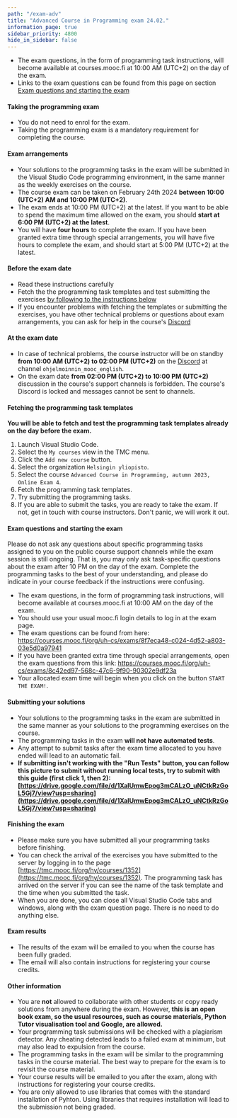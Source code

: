 ```yaml
---
path: "/exam-adv"
title: "Advanced Course in Programming exam 24.02."
information_page: true
sidebar_priority: 4800
hide_in_sidebar: false
---
```


<!--# Advanced Course in Programming-->

* The exam questions, in the form of programming task instructions, will become available at courses.mooc.fi at 10:00 AM (UTC+2) on the day of the exam.
* Links to the exam questions can be found from this page on section [Exam questions and starting the exam](#exam-questions-and-starting-the-exam)

#### Taking the programming exam

* You do not need to enrol for the exam.
* Taking the programming exam is a mandatory requirement for completing the course.

#### Exam arrangements

* Your solutions to the programming tasks in the exam will be submitted in the Visual Studio Code programming environment, in the same manner as the weekly exercises on the course.
* The course exam can be taken on February 24th 2024 **between 10:00 (UTC+2) AM and 10:00 PM (UTC+2)**.
* The exam ends at 10:00 PM (UTC+2) at the latest. If you want to be able to spend the maximum time allowed on the exam, you should **start at 6:00 PM (UTC+2) at the latest**.
* You will have **four hours** to complete the exam. If you have been granted extra time through special arrangements, you will have five hours to complete the exam, and should start at 5:00 PM (UTC+2) at the latest.


#### Before the exam date

* Read these instructions carefully
* Fetch the the programming task templates and test submitting the exercises [by following to the instructions below](#fetching-the-programming-task-templates)
* If you encounter problems with fetching the templates or submitting the exercises, you have other technical problems or questions about exam arrangements, you can ask for help in the course's [Discord](https://study.cs.helsinki.fi/discord/join/ohjelmoinnin_mooc)

#### At the exam date

* In case of technical problems, the course instructor will be on standby **from 10:00 AM (UTC+2) to 02:00 PM (UTC+2)** on the [Discord](https://study.cs.helsinki.fi/discord/join/ohjelmoinnin_mooc) at channel `ohjelmoinnin_mooc_english`.
* On the exam date **from 02:00 PM (UTC+2) to 10:00 PM (UTC+2)** discussion in the course's support channels is forbidden. The course's Discord is locked and messages cannot be sent to channels.

#### Fetching the programming task templates

**You will be able to fetch and test the programming task templates already on the day before the exam.**

1. Launch Visual Studio Code.
2. Select the `My courses` view in the TMC menu.
3. Click the `Add new course` button.
4. Select the organization `Helsingin yliopisto`.
5. Select the course `Advanced Course in Programming, autumn 2023, Online Exam 4`.
6. Fetch the programming task templates.
7. Try submitting the programming tasks.
8. If you are able to submit the tasks, you are ready to take the exam. If not, get in touch with course instructors. Don't panic, we will work it out.

#### Exam questions and starting the exam
<notice>
Please do not ask any questions about specific programming tasks assigned to you on the public course support channels while the exam session is still ongoing. That is, you may only ask task-specific questions about the exam after 10 PM on the day of the exam. Complete the programming tasks to the best of your understanding, and please do indicate in your course feedback if the instructions were confusing.
</notice>

* The exam questions, in the form of programming task instructions, will become available at courses.mooc.fi at 10:00 AM on the day of the exam.
* You should use your usual mooc.fi login details to log in at the exam page.
* The exam questions can be found from here: <a href="https://courses.mooc.fi/org/uh-cs/exams/8f7eca48-c024-4d52-a803-03e5d0a97941">https://courses.mooc.fi/org/uh-cs/exams/8f7eca48-c024-4d52-a803-03e5d0a97941</a>
* If you have been granted extra time through special arrangements, open the exam questions from this link: <a href="https://courses.mooc.fi/org/uh-cs/exams/8c42ed97-568c-47c6-9f90-90302e9df23a">https://courses.mooc.fi/org/uh-cs/exams/8c42ed97-568c-47c6-9f90-90302e9df23a</a>
* Your allocated exam time will begin when you click on the button `START THE EXAM!`.

#### Submitting your solutions

* Your solutions to the programming tasks in the exam are submitted in the same manner as your solutions to the programming exercises on the course.
* The programming tasks in the exam **will not have automated tests**.
* Any attempt to submit tasks after the exam time allocated to you have ended will lead to an automatic fail.
* **If submitting isn't working with the "Run Tests" button, you can follow this picture to submit without running local tests, try to submit with this guide (first click 1, then 2): [https://drive.google.com/file/d/1XalUmwEpog3mCALzO_uNCtkRzGoL5Gj7/view?usp=sharing](https://drive.google.com/file/d/1XalUmwEpog3mCALzO_uNCtkRzGoL5Gj7/view?usp=sharing)**

#### Finishing the exam

* Please make sure you have submitted all your programming tasks before finishing.
* You can check the arrival of the exercises you have submitted to the server by logging in to the page [https://tmc.mooc.fi/org/hy/courses/1352](https://tmc.mooc.fi/org/hy/courses/1352). The programming task has arrived on the server if you can see the name of the task template and the time when you submitted the task.
* When you are done, you can close all Visual Studio Code tabs and windows, along with the exam question page. There is no need to do anything else.

#### Exam results

* The results of the exam will be emailed to you when the course has been fully graded.
* The email will also contain instructions for registering your course credits.

#### Other information

* You are **not** allowed to collaborate with other students or copy ready solutions from anywhere during the exam. However, **this is an open book exam, so the usual resources, such as course materials, Python Tutor visualisation tool and Google, are allowed.**
* Your programming task submissions will be checked with a plagiarism detector. Any cheating detected leads to a failed exam at minimum, but may also lead to expulsion from the course.
* The programming tasks in the exam will be similar to the programming tasks in the course material. The best way to prepare for the exam is to revisit the course material.
* Your course results will be emailed to you after the exam, along with instructions for registering your course credits.
* You are only allowed to use libraries that comes with the standard installation of Pyhton. Using libraries that requires installation will lead to the submission not being graded.
